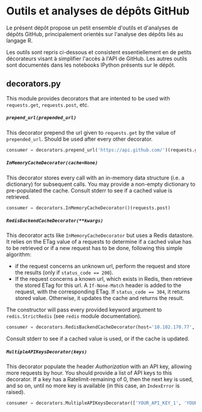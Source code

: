# Outils et analyses de dépôts GitHub

Le présent dépôt propose un petit ensemble d'outils et d'analyses de dépôts GitHub, principalement orientés sur l'analyse des dépôts liés au langage R. 

Les outils sont repris ci-dessous et consistent essentiellement en de petits décorateurs visant à simplifier l'accès à l'API de GitHub. 
Les autres outils sont documentés dans les notebooks IPython présents sur le dépôt. 

## decorators.py

This module provides decorators that are intented to be used with `requests.get`, `requests.post`, etc.

##### `prepend_url(prepended_url)` 
This decorator prepend the url given to `requests.get` by the value of `prepended_url`. Should be used after every other decorator. 

```python
consumer = decorators.prepend_url('https://api.github.com/')(requests.get)
```

##### `InMemoryCacheDecorator(cache=None)`
This decorator stores every call with an in-memory data structure (i.e. a dictionary) for subsequent calls. You may provide a non-empty dictionary to pre-populated the cache. Consult stderr to see if a cached value is retrieved.

```python
consumer = decorators.InMemoryCacheDecorator()(requests.post) 
```

##### `RedisBackendCacheDecorator(**kwargs)`
This decorator acts like `InMemoryCacheDecorator` but uses a Redis datastore. It relies on the ETag value of a requests to determine if a cached value has to be retrieved or if a new request has to be done, following this simple algorithm:
 - if the request concerns an unknown url, perform the request and store the results (only if `status_code == 200`). 
 - If the request concerns a known url, which exists in Redis, then retrieve the stored ETag for this url. A `If-None-Match` header is added to the request, with the corresponding ETag. If `status_code == 304`, it returns stored value. Otherwise, it updates the cache and returns the result. 

The constructor will pass every provided keyword argument to `redis.StrictRedis` (see `redis` module documentation). 

```python
consumer = decorators.RedisBackendCacheDecorator(host='10.102.170.77', db=5)(requests.get)
```
Consult stderr to see if a cached value is used, or if the cache is updated.

##### `MultipleAPIKeysDecorator(keys)`
This decorator populate the header *Authorization* with an API key, allowing more requests by hour. You should provide a list of API keys to this decorator. If a key has a Ratelimit-remaining of 0, then the next key is used, and so on, until no more key is available (in this case, an `IndexError` is raised).

```python
consumer = decorators.MultipleAPIKeysDecorator(['YOUR_API_KEY_1', 'YOUR_API_KEY_2'])(requests.get)
```
